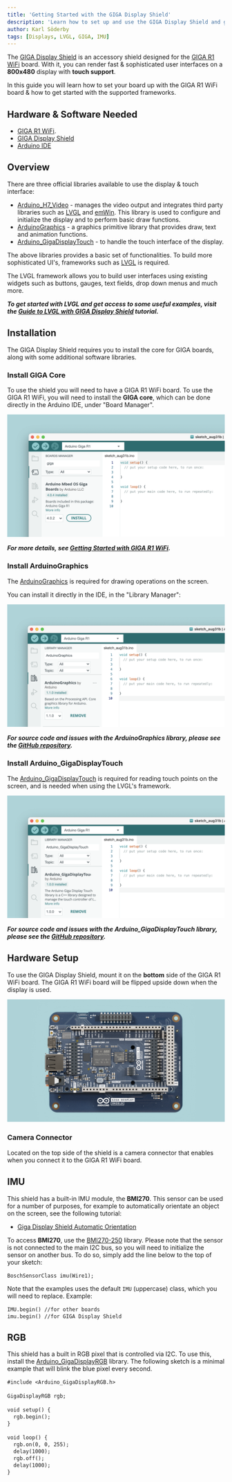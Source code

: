 ```yaml
---
title: 'Getting Started with the GIGA Display Shield'
description: 'Learn how to set up and use the GIGA Display Shield and get an overview of it's features.'
author: Karl Söderby
tags: [Displays, LVGL, GIGA, IMU]
---
```


The [GIGA Display Shield](/hardware/giga-display-shield) is an accessory shield designed for the [GIGA R1 WiFi](/hardware/giga-r1) board. With it, you can render fast & sophisticated user interfaces on a **800x480** display with **touch support**.

In this guide you will learn how to set your board up with the GIGA R1 WiFi board & how to get started with the supported frameworks.

## Hardware & Software Needed

- [GIGA R1 WiFi](/hardware/giga-r1).
- [GIGA Display Shield](/hardware/giga-display-shield)
- [Arduino IDE](https://www.arduino.cc/en/software)

## Overview

There are three official libraries available to use the display & touch interface:
- [Arduino_H7_Video](https://github.com/arduino/ArduinoCore-mbed/tree/main/libraries/Arduino_H7_Video) - manages the video output and integrates third party libraries such as [LVGL](https://lvgl.io/) and [emWin](https://www.segger.com/products/user-interface/emwin/). This library is used to configure and initialize the display and to perform basic draw functions.
- [ArduinoGraphics](https://www.arduino.cc/reference/en/libraries/arduinographics/) - a graphics primitive library that provides draw, text and animation functions.
- [Arduino_GigaDisplayTouch](https://github.com/arduino-libraries/Arduino_GigaDisplayTouch) - to handle the touch interface of the display.

The above libraries provides a basic set of functionalities. To build more sophisticated UI's, frameworks such as [LVGL](https://lvgl.io/) is required.

The LVGL framework allows you to build user interfaces using existing widgets such as buttons, gauges, text fields, drop down menus and much more.  

***To get started with LVGL and get access to some useful examples, visit the [Guide to LVGL with GIGA Display Shield](/tutorials/giga-display-shield/lvgl-guide) tutorial.***

## Installation

The GIGA Display Shield requires you to install the core for GIGA boards, along with some additional software libraries.

### Install GIGA Core

To use the shield you will need to have a GIGA R1 WiFi board. To use the GIGA R1 WiFi, you will need to install the **GIGA core**, which can be done directly in the Arduino IDE, under "Board Manager".

![Install GIGA core.](assets/install-giga.png)

***For more details, see [Getting Started with GIGA R1 WiFi](/tutorials/giga-r1-wifi/giga-getting-started).***


### Install ArduinoGraphics

The [ArduinoGraphics](https://www.arduino.cc/reference/en/libraries/arduinographics/) is required for drawing operations on the screen. 

You can install it directly in the IDE, in the "Library Manager":

![Install ArduinoGraphics](assets/install-arduinographics.png)

***For source code and issues with the ArduinoGraphics library, please see the [GitHub repository](https://github.com/arduino-libraries/ArduinoGraphics).***

### Install Arduino_GigaDisplayTouch

The [Arduino_GigaDisplayTouch](https://www.arduino.cc/reference/en/libraries/arduino_gigadisplaytouch/) is required for reading touch points on the screen, and is needed when using the LVGL's framework.  

![Install Arduino_GigaDisplayTouch](assets/install-touchlib.png)

***For source code and issues with the Arduino_GigaDisplayTouch library, please see the [GitHub repository](https://github.com/arduino-libraries/Arduino_GigaDisplayTouch).***

## Hardware Setup

To use the GIGA Display Shield, mount it on the **bottom** side of the GIGA R1 WiFi board. The GIGA R1 WiFi board will be flipped upside down when the display is used.

![Bottom View](assets/mounted.png)

### Camera Connector

Located on the top side of the shield is a camera connector that enables when you connect it to the GIGA R1 WiFi board. 

## IMU

This shield has a built-in IMU module, the **BMI270**. This sensor can be used for a number of purposes, for example to automatically orientate an object on the screen, see the following tutorial: 

- [Giga Display Shield Automatic Orientation](/tutorials/giga-display-shield/image-orientation)

To access **BMI270**, use the [BMI270-250](https://www.arduino.cc/reference/en/libraries/arduino_bmi270_bmm150/) library. Please note that the sensor is not connected to the main I2C bus, so you will need to initialize the sensor on another bus. To do so, simply add the line below to the top of your sketch:

```arduino
BoschSensorClass imu(Wire1);
``` 

Note that the examples uses the default `IMU` (uppercase) class, which you will need to replace. Example:

```
IMU.begin() //for other boards
imu.begin() //for GIGA Display Shield
```

## RGB

This shield has a built in RGB pixel that is controlled via I2C. To use this, install the [Arduino_GigaDisplayRGB]() library. The following sketch is a minimal example that will blink the blue pixel every second.

```arduino
#include <Arduino_GigaDisplayRGB.h>

GigaDisplayRGB rgb;

void setup() {
  rgb.begin();
}

void loop() {
  rgb.on(0, 0, 255);
  delay(1000);
  rgb.off();
  delay(1000);
}
```

